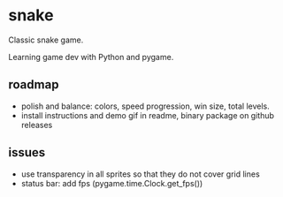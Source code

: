 # snake
Classic snake game.

Learning game dev with Python and pygame.

## roadmap

- polish and balance: colors, speed progression, win size, total levels.
- install instructions and demo gif in readme, binary package on github releases


## issues

- use transparency in all sprites so that they do not cover grid lines
- status bar: add fps (pygame.time.Clock.get_fps())
